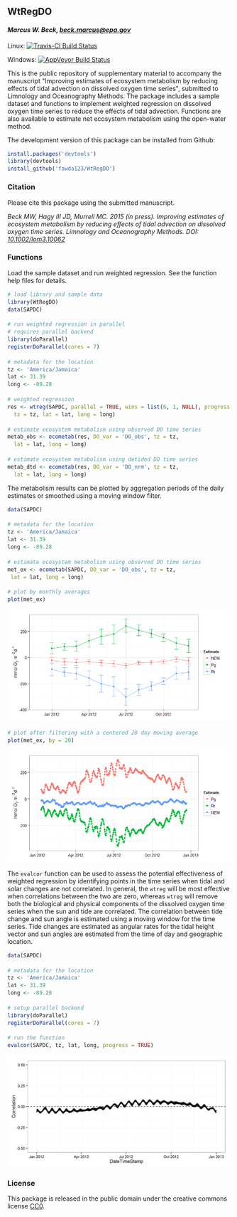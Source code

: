 
## WtRegDO

#### *Marcus W. Beck, beck.marcus@epa.gov*

Linux: [![Travis-CI Build Status](https://travis-ci.org/fawda123/WtRegDO.svg?branch=master)](https://travis-ci.org/fawda123/WtRegDO)

Windows: [![AppVeyor Build Status](https://ci.appveyor.com/api/projects/status/github/fawda123/WtRegDO?branch=master)](https://ci.appveyor.com/project/fawda123/WtRegDO)

This is the public repository of supplementary material to accompany the manuscript "Improving estimates of ecosystem metabolism by reducing effects of tidal advection on dissolved oxygen time series", submitted to Limnology and Oceanography Methods.  The package includes a sample dataset and functions to implement weighted regression on dissolved oxygen time series to reduce the effects of tidal advection.  Functions are also available to estimate net ecosystem metabolism using the open-water method.  

The development version of this package can be installed from Github:


```r
install.packages('devtools')
library(devtools)
install_github('fawda123/WtRegDO')
```

### Citation

Please cite this package using the submitted manuscript.

*Beck MW, Hagy III JD, Murrell MC. 2015 (in press). Improving estimates of ecosystem metabolism by reducing effects of tidal advection on dissolved oxygen time series. Limnology and Oceanography Methods. DOI: [10.1002/lom3.10062](http://onlinelibrary.wiley.com/doi/10.1002/lom3.10062/abstract)*

### Functions

Load the sample dataset and run weighted regression.  See the function help files for details.


```r
# load library and sample data
library(WtRegDO)
data(SAPDC)

# run weighted regression in parallel
# requires parallel backend
library(doParallel)
registerDoParallel(cores = 7)

# metadata for the location
tz <- 'America/Jamaica'
lat <- 31.39
long <- -89.28

# weighted regression
res <- wtreg(SAPDC, parallel = TRUE, wins = list(6, 1, NULL), progress = TRUE, 
  tz = tz, lat = lat, long = long)

# estimate ecosystem metabolism using observed DO time series
metab_obs <- ecometab(res, DO_var = 'DO_obs', tz = tz, 
  lat = lat, long = long)

# estimate ecosystem metabolism using detided DO time series
metab_dtd <- ecometab(res, DO_var = 'DO_nrm', tz = tz, 
  lat = lat, long = long)
```

The metabolism results can be plotted by aggregation periods of the daily estimates or smoothed using a moving window filter.


```r
data(SAPDC)

# metadata for the location
tz <- 'America/Jamaica'
lat <- 31.39
long <- -89.28

# estimate ecosystem metabolism using observed DO time series
met_ex <- ecometab(SAPDC, DO_var = 'DO_obs', tz = tz,
 lat = lat, long = long)

# plot by monthly averages
plot(met_ex)
```

![](README_files/figure-html/unnamed-chunk-4-1.png) 

```r
# plot after filtering with a centered 20 day moving average
plot(met_ex, by = 20)
```

![](README_files/figure-html/unnamed-chunk-4-2.png) 

The `evalcor` function can be used to assess the potential effectiveness of weighted regression by identifying points in the time series when tidal and solar changes are not correlated.  In general, the `wtreg` will be most effective when correlations between the two are zero, whereas `wtreg` will remove both the biological and physical components of the dissolved oxygen time series when the sun and tide are correlated.   The correlation between tide change and sun angle is estimated using a moving window for the time series.  Tide changes are estimated as angular rates for the tidal height vector and sun angles are estimated from the time of day and geographic location.


```r
data(SAPDC)

# metadata for the location
tz <- 'America/Jamaica'
lat <- 31.39
long <- -89.28

# setup parallel backend
library(doParallel)
registerDoParallel(cores = 7)

# run the function
evalcor(SAPDC, tz, lat, long, progress = TRUE)
```

![](README_files/figure-html/evalcor_ex.png) 

### License

This package is released in the public domain under the creative commons license [CC0](https://tldrlegal.com/license/creative-commons-cc0-1.0-universal). 
